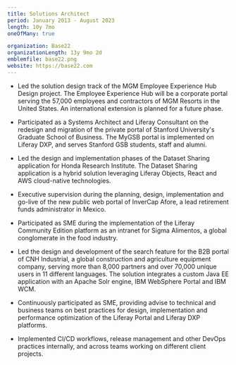 ```yaml
---
title: Solutions Architect
period: January 2013 - August 2023
length: 10y 7mo
oneOfMany: true

organization: Base22
organizationLength: 13y 9mo 2d
emblemfile: base22.png
website: https://base22.com
---
```

* Led the solution design track of the MGM Employee Experience Hub Design project. The Employee Experience Hub will be a corporate portal serving the 57,000 employees and contractors of MGM Resorts in the United States. An international extension is planned for a future phase.

* Participated as a Systems Architect and Liferay Consultant on the redesign and migration of the private portal of Stanford University's Graduate School of Business. The MyGSB portal is implemented on Liferay DXP, and serves Stanford GSB students, staff and alumni.

* Led the design and implementation phases of the Dataset Sharing application for Honda Research Institute. The Dataset Sharing application is a hybrid solution leveraging Liferay Objects, React and AWS cloud-native technologies.

* Executive supervision during the planning, design, implementation and go-live of the new public web portal of InverCap Afore, a lead retirement funds administrator in Mexico.

* Participated as SME during the implementation of the Liferay Community Edition platform as an intranet for Sigma Alimentos, a global conglomerate in the food industry.

<div class="page-break"></div>

* Led the design and development of the search feature for the B2B portal of CNH Industrial, a global construction and agriculture equipment company, serving more than 8,000 partners and over 70,000 unique users in 11 different languages. The solution integrates a custom Java EE application with an Apache Solr engine, IBM WebSphere Portal and IBM WCM.

* Continuously participated as SME, providing advise to technical and business teams on best practices for design, implementation and performance optimization of the Liferay Portal and Liferay DXP platforms.

* Implemented CI/CD workflows, release management and other DevOps practices internally, and across teams working on different client projects.